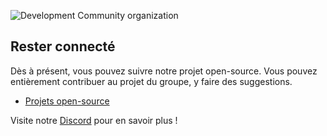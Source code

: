 ![Development Community organization](https://media.discordapp.net/attachments/914956240050872401/914956612639293531/banner_development_community.png?width=1342&height=671) 

## Rester connecté

Dès à présent, vous pouvez suivre notre projet open-source. Vous pouvez entièrement contribuer au projet du groupe, y faire des suggestions.

* [Projets open-source](https://github.com/development-community)

Visite notre [Discord](discord.gg/dev-community) pour en savoir plus !
